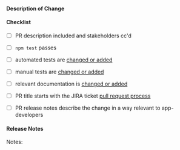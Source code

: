 #### Description of Change
<!--
Thank you for your Pull Request. Please provide a description above and review
the requirements below.

Pull Request process: https://github.com/openfin/Internal-Wiki/wiki/Pull-Request-Process
-->

#### Checklist
<!-- Remove items that do not apply. For completed items, change [ ] to [x]. -->

- [ ] PR description included and stakeholders cc'd
- [ ] `npm test` passes
- [ ] automated tests are [changed or added](https://testing-dashboard.openfin.co/#/app/dashboard)
- [ ] manual tests are [changed or added](https://github.com/openfin/test_apps)
- [ ] relevant documentation is [changed or added](https://github.com/hadoukenio/js-adapter)
- [ ] PR title starts with the JIRA ticket [pull request process](https://github.com/openfin/Internal-Wiki/wiki/Pull-Request-Process)
- [ ] PR release notes describe the change in a way relevant to app-developers


#### Release Notes

Notes: <!-- Please add a one-line description for app developers to read in the release notes. Examples and help on special cases: http://developer.openfin.co/versions/?product=Runtime&version=9.61.37.46 -->
